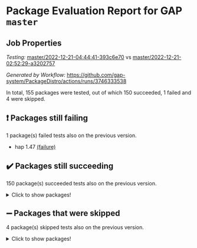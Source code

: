 # Package Evaluation Report for GAP `master`

## Job Properties

*Testing:* [master/2022-12-21-04:44:41-393c6e70](https://github.com/gap-system/PackageDistro/blob/data/reports/master/2022-12-21-04:44:41-393c6e70) vs [master/2022-12-21-02:52:29-a3202757](https://github.com/gap-system/PackageDistro/blob/data/reports/master/2022-12-21-02:52:29-a3202757)

*Generated by Workflow:* https://github.com/gap-system/PackageDistro/actions/runs/3746333538

In total, 155 packages were tested, out of which 150 succeeded, 1 failed and 4 were skipped.

## :exclamation: Packages still failing

1 package(s) failed tests also on the previous version.
- hap 1.47 [(failure)](https://github.com/gap-system/PackageDistro/actions/runs/3746333538/jobs/6361725182)

## :heavy_check_mark: Packages still succeeding

150 package(s) succeeded tests also on the previous version.
<details><summary>Click to show packages!</summary>

- 4ti2interface 2022.09-01 [(success)](https://github.com/gap-system/PackageDistro/actions/runs/3746333538/jobs/6361721266)
- ace 5.6.1 [(success)](https://github.com/gap-system/PackageDistro/actions/runs/3746333538/jobs/6361721316)
- aclib 1.3.2 [(success)](https://github.com/gap-system/PackageDistro/actions/runs/3746333538/jobs/6361721389)
- agt 0.3 [(success)](https://github.com/gap-system/PackageDistro/actions/runs/3746333538/jobs/6361721436)
- alnuth 3.2.1 [(success)](https://github.com/gap-system/PackageDistro/actions/runs/3746333538/jobs/6361721500)
- anupq 3.2.6 [(success)](https://github.com/gap-system/PackageDistro/actions/runs/3746333538/jobs/6361721568)
- atlasrep 2.1.6 [(success)](https://github.com/gap-system/PackageDistro/actions/runs/3746333538/jobs/6361721641)
- autodoc 2022.10.20 [(success)](https://github.com/gap-system/PackageDistro/actions/runs/3746333538/jobs/6361721702)
- automata 1.15 [(success)](https://github.com/gap-system/PackageDistro/actions/runs/3746333538/jobs/6361721777)
- automgrp 1.3.2 [(success)](https://github.com/gap-system/PackageDistro/actions/runs/3746333538/jobs/6361721839)
- autpgrp 1.11 [(success)](https://github.com/gap-system/PackageDistro/actions/runs/3746333538/jobs/6361721886)
- cap 2022.12-15 [(success)](https://github.com/gap-system/PackageDistro/actions/runs/3746333538/jobs/6361721944)
- caratinterface 2.3.4 [(success)](https://github.com/gap-system/PackageDistro/actions/runs/3746333538/jobs/6361721999)
- cddinterface 2022.11.01 [(success)](https://github.com/gap-system/PackageDistro/actions/runs/3746333538/jobs/6361722053)
- circle 1.6.5 [(success)](https://github.com/gap-system/PackageDistro/actions/runs/3746333538/jobs/6361722130)
- classicpres 1.22 [(success)](https://github.com/gap-system/PackageDistro/actions/runs/3746333538/jobs/6361722191)
- cohomolo 1.6.10 [(success)](https://github.com/gap-system/PackageDistro/actions/runs/3746333538/jobs/6361722245)
- congruence 1.2.4 [(success)](https://github.com/gap-system/PackageDistro/actions/runs/3746333538/jobs/6361722312)
- corelg 1.56 [(success)](https://github.com/gap-system/PackageDistro/actions/runs/3746333538/jobs/6361722366)
- crime 1.6 [(success)](https://github.com/gap-system/PackageDistro/actions/runs/3746333538/jobs/6361722428)
- crisp 1.4.6 [(success)](https://github.com/gap-system/PackageDistro/actions/runs/3746333538/jobs/6361722497)
- crypting 0.10.4 [(success)](https://github.com/gap-system/PackageDistro/actions/runs/3746333538/jobs/6361722554)
- cryst 4.1.25 [(success)](https://github.com/gap-system/PackageDistro/actions/runs/3746333538/jobs/6361722620)
- crystcat 1.1.10 [(success)](https://github.com/gap-system/PackageDistro/actions/runs/3746333538/jobs/6361722695)
- ctbllib 1.3.4 [(success)](https://github.com/gap-system/PackageDistro/actions/runs/3746333538/jobs/6361722754)
- cubefree 1.19 [(success)](https://github.com/gap-system/PackageDistro/actions/runs/3746333538/jobs/6361722814)
- curlinterface 2.3.1 [(success)](https://github.com/gap-system/PackageDistro/actions/runs/3746333538/jobs/6361722899)
- cvec 2.7.6 [(success)](https://github.com/gap-system/PackageDistro/actions/runs/3746333538/jobs/6361723013)
- datastructures 0.3.0 [(success)](https://github.com/gap-system/PackageDistro/actions/runs/3746333538/jobs/6361723077)
- deepthought 1.0.6 [(success)](https://github.com/gap-system/PackageDistro/actions/runs/3746333538/jobs/6361723157)
- design 1.7 [(success)](https://github.com/gap-system/PackageDistro/actions/runs/3746333538/jobs/6361723221)
- difsets 2.3.1 [(success)](https://github.com/gap-system/PackageDistro/actions/runs/3746333538/jobs/6361723290)
- digraphs 1.6.1 [(success)](https://github.com/gap-system/PackageDistro/actions/runs/3746333538/jobs/6361723344)
- edim 1.3.6 [(success)](https://github.com/gap-system/PackageDistro/actions/runs/3746333538/jobs/6361723415)
- example 4.3.2 [(success)](https://github.com/gap-system/PackageDistro/actions/runs/3746333538/jobs/6361723480)
- examplesforhomalg 2022.11-01 [(success)](https://github.com/gap-system/PackageDistro/actions/runs/3746333538/jobs/6361723532)
- factint 1.6.3 [(success)](https://github.com/gap-system/PackageDistro/actions/runs/3746333538/jobs/6361723600)
- ferret 1.0.9 [(success)](https://github.com/gap-system/PackageDistro/actions/runs/3746333538/jobs/6361723671)
- fga 1.4.0 [(success)](https://github.com/gap-system/PackageDistro/actions/runs/3746333538/jobs/6361723723)
- fining 1.5.4 [(success)](https://github.com/gap-system/PackageDistro/actions/runs/3746333538/jobs/6361723794)
- float 1.0.3 [(success)](https://github.com/gap-system/PackageDistro/actions/runs/3746333538/jobs/6361723887)
- format 1.4.3 [(success)](https://github.com/gap-system/PackageDistro/actions/runs/3746333538/jobs/6361723951)
- forms 1.2.9 [(success)](https://github.com/gap-system/PackageDistro/actions/runs/3746333538/jobs/6361724012)
- fplsa 1.2.5 [(success)](https://github.com/gap-system/PackageDistro/actions/runs/3746333538/jobs/6361724071)
- fr 2.4.12 [(success)](https://github.com/gap-system/PackageDistro/actions/runs/3746333538/jobs/6361724122)
- francy 1.2.5 [(success)](https://github.com/gap-system/PackageDistro/actions/runs/3746333538/jobs/6361724179)
- fwtree 1.3 [(success)](https://github.com/gap-system/PackageDistro/actions/runs/3746333538/jobs/6361724242)
- gapdoc 1.6.6 [(success)](https://github.com/gap-system/PackageDistro/actions/runs/3746333538/jobs/6361724299)
- gauss 2022.12-01 [(success)](https://github.com/gap-system/PackageDistro/actions/runs/3746333538/jobs/6361724354)
- gaussforhomalg 2022.08-03 [(success)](https://github.com/gap-system/PackageDistro/actions/runs/3746333538/jobs/6361724416)
- gbnp 1.0.5 [(success)](https://github.com/gap-system/PackageDistro/actions/runs/3746333538/jobs/6361724477)
- generalizedmorphismsforcap 2022.12-01 [(success)](https://github.com/gap-system/PackageDistro/actions/runs/3746333538/jobs/6361724560)
- genss 1.6.8 [(success)](https://github.com/gap-system/PackageDistro/actions/runs/3746333538/jobs/6361724630)
- gradedmodules 2022.09-02 [(success)](https://github.com/gap-system/PackageDistro/actions/runs/3746333538/jobs/6361724687)
- gradedringforhomalg 2022.11-01 [(success)](https://github.com/gap-system/PackageDistro/actions/runs/3746333538/jobs/6361724759)
- grape 4.9.0 [(success)](https://github.com/gap-system/PackageDistro/actions/runs/3746333538/jobs/6361724853)
- groupoids 1.71 [(success)](https://github.com/gap-system/PackageDistro/actions/runs/3746333538/jobs/6361724930)
- grpconst 2.6.3 [(success)](https://github.com/gap-system/PackageDistro/actions/runs/3746333538/jobs/6361724991)
- guarana 0.96.3 [(success)](https://github.com/gap-system/PackageDistro/actions/runs/3746333538/jobs/6361725057)
- guava 3.17 [(success)](https://github.com/gap-system/PackageDistro/actions/runs/3746333538/jobs/6361725136)
- hapcryst 0.1.15 [(success)](https://github.com/gap-system/PackageDistro/actions/runs/3746333538/jobs/6361725249)
- hecke 1.5.3 [(success)](https://github.com/gap-system/PackageDistro/actions/runs/3746333538/jobs/6361725501)
- help 3.5 [(success)](https://github.com/gap-system/PackageDistro/actions/runs/3746333538/jobs/6361725579)
- homalg 2022.11-01 [(success)](https://github.com/gap-system/PackageDistro/actions/runs/3746333538/jobs/6361725630)
- homalgtocas 2022.11-02 [(success)](https://github.com/gap-system/PackageDistro/actions/runs/3746333538/jobs/6361725687)
- idrel 2.44 [(success)](https://github.com/gap-system/PackageDistro/actions/runs/3746333538/jobs/6361725772)
- images 1.3.1 [(success)](https://github.com/gap-system/PackageDistro/actions/runs/3746333538/jobs/6361725818)
- intpic 0.3.0 [(success)](https://github.com/gap-system/PackageDistro/actions/runs/3746333538/jobs/6361725868)
- io 4.8.0 [(success)](https://github.com/gap-system/PackageDistro/actions/runs/3746333538/jobs/6361725925)
- io_forhomalg 2022.11-01 [(success)](https://github.com/gap-system/PackageDistro/actions/runs/3746333538/jobs/6361726004)
- irredsol 1.4.4 [(success)](https://github.com/gap-system/PackageDistro/actions/runs/3746333538/jobs/6361726076)
- json 2.1.1 [(success)](https://github.com/gap-system/PackageDistro/actions/runs/3746333538/jobs/6361726154)
- jupyterkernel 1.4.1 [(success)](https://github.com/gap-system/PackageDistro/actions/runs/3746333538/jobs/6361726243)
- jupyterviz 1.5.6 [(success)](https://github.com/gap-system/PackageDistro/actions/runs/3746333538/jobs/6361726313)
- kan 1.34 [(success)](https://github.com/gap-system/PackageDistro/actions/runs/3746333538/jobs/6361726381)
- kbmag 1.5.10 [(success)](https://github.com/gap-system/PackageDistro/actions/runs/3746333538/jobs/6361726434)
- laguna 3.9.5 [(success)](https://github.com/gap-system/PackageDistro/actions/runs/3746333538/jobs/6361726503)
- liealgdb 2.2.1 [(success)](https://github.com/gap-system/PackageDistro/actions/runs/3746333538/jobs/6361726630)
- liepring 2.8 [(success)](https://github.com/gap-system/PackageDistro/actions/runs/3746333538/jobs/6361726714)
- liering 2.4.2 [(success)](https://github.com/gap-system/PackageDistro/actions/runs/3746333538/jobs/6361726783)
- linearalgebraforcap 2022.12-04 [(success)](https://github.com/gap-system/PackageDistro/actions/runs/3746333538/jobs/6361726840)
- localizeringforhomalg 2022.11-01 [(success)](https://github.com/gap-system/PackageDistro/actions/runs/3746333538/jobs/6361726890)
- loops 3.4.3 [(success)](https://github.com/gap-system/PackageDistro/actions/runs/3746333538/jobs/6361726933)
- lpres 1.0.3 [(success)](https://github.com/gap-system/PackageDistro/actions/runs/3746333538/jobs/6361726990)
- majoranaalgebras 1.5.1 [(success)](https://github.com/gap-system/PackageDistro/actions/runs/3746333538/jobs/6361727055)
- mapclass 1.4.6 [(success)](https://github.com/gap-system/PackageDistro/actions/runs/3746333538/jobs/6361727109)
- matgrp 0.70 [(success)](https://github.com/gap-system/PackageDistro/actions/runs/3746333538/jobs/6361727182)
- matricesforhomalg 2022.12-01 [(success)](https://github.com/gap-system/PackageDistro/actions/runs/3746333538/jobs/6361727287)
- modisom 2.5.3 [(success)](https://github.com/gap-system/PackageDistro/actions/runs/3746333538/jobs/6361727349)
- modulepresentationsforcap 2022.12-01 [(success)](https://github.com/gap-system/PackageDistro/actions/runs/3746333538/jobs/6361727413)
- modules 2022.11-01 [(success)](https://github.com/gap-system/PackageDistro/actions/runs/3746333538/jobs/6361727489)
- monoidalcategories 2022.12-01 [(success)](https://github.com/gap-system/PackageDistro/actions/runs/3746333538/jobs/6361727555)
- nconvex 2022.09-01 [(success)](https://github.com/gap-system/PackageDistro/actions/runs/3746333538/jobs/6361727626)
- nilmat 1.4.2 [(success)](https://github.com/gap-system/PackageDistro/actions/runs/3746333538/jobs/6361727690)
- nock 1.5 [(success)](https://github.com/gap-system/PackageDistro/actions/runs/3746333538/jobs/6361727748)
- normalizinterface 1.3.5 [(success)](https://github.com/gap-system/PackageDistro/actions/runs/3746333538/jobs/6361727796)
- nq 2.5.9 [(success)](https://github.com/gap-system/PackageDistro/actions/runs/3746333538/jobs/6361727848)
- numericalsgps 1.3.1 [(success)](https://github.com/gap-system/PackageDistro/actions/runs/3746333538/jobs/6361727923)
- openmath 11.5.2 [(success)](https://github.com/gap-system/PackageDistro/actions/runs/3746333538/jobs/6361727989)
- orb 4.9.0 [(success)](https://github.com/gap-system/PackageDistro/actions/runs/3746333538/jobs/6361728055)
- packagemanager 1.3.2 [(success)](https://github.com/gap-system/PackageDistro/actions/runs/3746333538/jobs/6361728127)
- patternclass 2.4.3 [(success)](https://github.com/gap-system/PackageDistro/actions/runs/3746333538/jobs/6361728204)
- permut 2.0.4 [(success)](https://github.com/gap-system/PackageDistro/actions/runs/3746333538/jobs/6361728273)
- polenta 1.3.10 [(success)](https://github.com/gap-system/PackageDistro/actions/runs/3746333538/jobs/6361728330)
- polymaking 0.8.6 [(success)](https://github.com/gap-system/PackageDistro/actions/runs/3746333538/jobs/6361728372)
- primgrp 3.4.3 [(success)](https://github.com/gap-system/PackageDistro/actions/runs/3746333538/jobs/6361728443)
- profiling 2.5.2 [(success)](https://github.com/gap-system/PackageDistro/actions/runs/3746333538/jobs/6361728509)
- qpa 1.34 [(success)](https://github.com/gap-system/PackageDistro/actions/runs/3746333538/jobs/6361728591)
- quagroup 1.8.3 [(success)](https://github.com/gap-system/PackageDistro/actions/runs/3746333538/jobs/6361728658)
- radiroot 2.9 [(success)](https://github.com/gap-system/PackageDistro/actions/runs/3746333538/jobs/6361728711)
- rcwa 4.7.1 [(success)](https://github.com/gap-system/PackageDistro/actions/runs/3746333538/jobs/6361728758)
- rds 1.8 [(success)](https://github.com/gap-system/PackageDistro/actions/runs/3746333538/jobs/6361728817)
- recog 1.4.2 [(success)](https://github.com/gap-system/PackageDistro/actions/runs/3746333538/jobs/6361728881)
- repndecomp 1.2.1 [(success)](https://github.com/gap-system/PackageDistro/actions/runs/3746333538/jobs/6361728952)
- repsn 3.1.0 [(success)](https://github.com/gap-system/PackageDistro/actions/runs/3746333538/jobs/6361729017)
- resclasses 4.7.3 [(success)](https://github.com/gap-system/PackageDistro/actions/runs/3746333538/jobs/6361729085)
- ringsforhomalg 2022.11-01 [(success)](https://github.com/gap-system/PackageDistro/actions/runs/3746333538/jobs/6361729157)
- sco 2022.09-01 [(success)](https://github.com/gap-system/PackageDistro/actions/runs/3746333538/jobs/6361729219)
- scscp 2.4.0 [(success)](https://github.com/gap-system/PackageDistro/actions/runs/3746333538/jobs/6361729276)
- semigroups 5.2.0 [(success)](https://github.com/gap-system/PackageDistro/actions/runs/3746333538/jobs/6361729343)
- sglppow 2.3 [(success)](https://github.com/gap-system/PackageDistro/actions/runs/3746333538/jobs/6361729395)
- sgpviz 0.999.5 [(success)](https://github.com/gap-system/PackageDistro/actions/runs/3746333538/jobs/6361729461)
- simpcomp 2.1.14 [(success)](https://github.com/gap-system/PackageDistro/actions/runs/3746333538/jobs/6361729527)
- singular 2022.09.23 [(success)](https://github.com/gap-system/PackageDistro/actions/runs/3746333538/jobs/6361729585)
- sl2reps 1.1 [(success)](https://github.com/gap-system/PackageDistro/actions/runs/3746333538/jobs/6361729651)
- sla 1.5.3 [(success)](https://github.com/gap-system/PackageDistro/actions/runs/3746333538/jobs/6361729700)
- smallgrp 1.5.1 [(success)](https://github.com/gap-system/PackageDistro/actions/runs/3746333538/jobs/6361729760)
- smallsemi 0.6.13 [(success)](https://github.com/gap-system/PackageDistro/actions/runs/3746333538/jobs/6361729822)
- sonata 2.9.6 [(success)](https://github.com/gap-system/PackageDistro/actions/runs/3746333538/jobs/6361729867)
- sophus 1.27 [(success)](https://github.com/gap-system/PackageDistro/actions/runs/3746333538/jobs/6361729926)
- spinsym 1.5.2 [(success)](https://github.com/gap-system/PackageDistro/actions/runs/3746333538/jobs/6361729989)
- standardff 0.9.4 [(success)](https://github.com/gap-system/PackageDistro/actions/runs/3746333538/jobs/6361730051)
- symbcompcc 1.3.2 [(success)](https://github.com/gap-system/PackageDistro/actions/runs/3746333538/jobs/6361730090)
- thelma 1.3 [(success)](https://github.com/gap-system/PackageDistro/actions/runs/3746333538/jobs/6361730142)
- tomlib 1.2.9 [(success)](https://github.com/gap-system/PackageDistro/actions/runs/3746333538/jobs/6361730198)
- toolsforhomalg 2022.12-01 [(success)](https://github.com/gap-system/PackageDistro/actions/runs/3746333538/jobs/6361730265)
- toric 1.9.5 [(success)](https://github.com/gap-system/PackageDistro/actions/runs/3746333538/jobs/6361730314)
- toricvarieties 2022.07.13 [(success)](https://github.com/gap-system/PackageDistro/actions/runs/3746333538/jobs/6361730376)
- transgrp 3.6.3 [(success)](https://github.com/gap-system/PackageDistro/actions/runs/3746333538/jobs/6361730446)
- ugaly 4.0.3 [(success)](https://github.com/gap-system/PackageDistro/actions/runs/3746333538/jobs/6361730506)
- unipot 1.5 [(success)](https://github.com/gap-system/PackageDistro/actions/runs/3746333538/jobs/6361730573)
- unitlib 4.1.0 [(success)](https://github.com/gap-system/PackageDistro/actions/runs/3746333538/jobs/6361730613)
- utils 0.81 [(success)](https://github.com/gap-system/PackageDistro/actions/runs/3746333538/jobs/6361730678)
- uuid 0.7 [(success)](https://github.com/gap-system/PackageDistro/actions/runs/3746333538/jobs/6361730727)
- walrus 0.9991 [(success)](https://github.com/gap-system/PackageDistro/actions/runs/3746333538/jobs/6361730777)
- wedderga 4.10.2 [(success)](https://github.com/gap-system/PackageDistro/actions/runs/3746333538/jobs/6361730841)
- xmod 2.88 [(success)](https://github.com/gap-system/PackageDistro/actions/runs/3746333538/jobs/6361730905)
- xmodalg 1.23 [(success)](https://github.com/gap-system/PackageDistro/actions/runs/3746333538/jobs/6361730957)
- yangbaxter 0.10.2 [(success)](https://github.com/gap-system/PackageDistro/actions/runs/3746333538/jobs/6361731032)
- zeromqinterface 0.14 [(success)](https://github.com/gap-system/PackageDistro/actions/runs/3746333538/jobs/6361731088)
</details>

## :heavy_minus_sign: Packages that were skipped

4 package(s) skipped tests also on the previous version.
<details><summary>Click to show packages!</summary>

- browse 1.8.19 [(skipped)](https://github.com/gap-system/PackageDistro/actions/runs/3746333538/jobs/6361580506)
- itc 1.5.1 [(skipped)](https://github.com/gap-system/PackageDistro/actions/runs/3746333538/jobs/6361580506)
- polycyclic 2.16 [(skipped)](https://github.com/gap-system/PackageDistro/actions/runs/3746333538/jobs/6361580506)
- xgap 4.31 [(skipped)](https://github.com/gap-system/PackageDistro/actions/runs/3746333538/jobs/6361580506)
</details>


